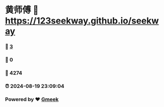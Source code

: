 # 黄师傅 :link: https://123seekway.github.io/seekway 
### :page_facing_up: [3](https://123seekway.github.io/seekway/tag.html) 
### :speech_balloon: 0 
### :hibiscus: 4274 
### :alarm_clock: 2024-08-19 23:09:04 
### Powered by :heart: [Gmeek](https://github.com/Meekdai/Gmeek)
